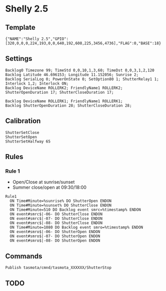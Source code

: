 # Shelly 2.5
## Template
```
{"NAME":"Shelly 2.5","GPIO":[320,0,0,0,224,193,0,0,640,192,608,225,3456,4736],"FLAG":0,"BASE":18}
```
## Settings
```
Backlog0 Timezone 99; TimeStd 0,0,10,1,3,60; TimeDst 0,0,3,1,2,120
Backlog Latitude 46.696153; Longitude 11.152056; Sunrise 2;
Backlog SerialLog 0; PowerOnState 0; SetOption80 1; ShutterRelay1 1; Interlock 1,2; Interlock ON;
Backlog DeviceName ROLLERK2; FriendlyName1 ROLLERK2; 
ShutterOpenDuration 17; ShutterCloseDuration 17;

Backlog DeviceName ROLLERK1; FriendlyName1 ROLLERK1; 
Backlog ShutterOpenDuration 28; ShutterCloseDuration 28;
```
## Calibration
```
ShutterSetClose
ShutterSetOpen
ShutterSetHalfway 65
```

## Rules
### Rule 1
- Open/Close at sunrise/sunset
- Summer close/open at 09:30/18:00 
```
Rule1
  ON Time#Minute=%sunrise% DO ShutterOpen ENDON
  ON Time#Minute=%sunset% DO ShutterClose ENDON
  ON Time#Minute=510 DO Backlog event smrc=%timestamp% ENDON
  ON event#smrc$|-06- DO ShutterClose ENDON
  ON event#smrc$|-07- DO ShutterClose ENDON
  ON event#smrc$|-08- DO ShutterClose ENDON
  ON Time#Minute=1080 DO Backlog event smro=%timestamp% ENDON
  ON event#smro$|-06- DO ShutterOpen ENDON
  ON event#smro$|-07- DO ShutterOpen ENDON
  ON event#smro$|-08- DO ShutterOpen ENDON
```
## Commands
```
Publish tasmota/cmnd/tasmota_XXXXXX/ShutterStop
```

## TODO

